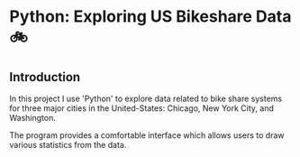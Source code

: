 # Python: Exploring US Bikeshare Data :bike:

## Introduction
In this project I use 'Python' to explore data related to bike share systems for three major cities in the United-States: Chicago, New York City, and Washington.

The program provides a comfortable interface which allows users to draw various statistics from the data.